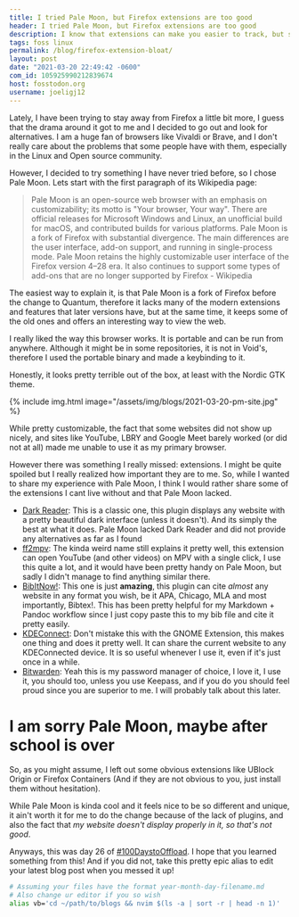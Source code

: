 ```yaml
---
title: I tried Pale Moon, but Firefox extensions are too good 
header: I tried Pale Moon, but Firefox extensions are too good 
description: I know that extensions can make you easier to track, but sometimes its worth it to me. Free script at the end of the blog!
tags: foss linux 
permalink: /blog/firefox-extension-bloat/ 
layout: post 
date: "2021-03-20 22:49:42 -0600"
com_id: 105925990212839674
host: fosstodon.org
username: joeligj12
--- 
```


Lately, I have been trying to stay away from Firefox a little bit more, I guess that the drama around it got to me and I decided to go out and look for alternatives. I am a huge fan of browsers like Vivaldi or Brave, and I don't really care about the problems that some people have with them, especially in the Linux and Open source community. 

However, I decided to try something I have never tried before, so I chose Pale Moon. Lets start with the first paragraph of its Wikipedia page:

> Pale Moon is an open-source web browser with an emphasis on customizability; its motto is "Your browser, Your way". There are official releases for Microsoft Windows and Linux, an unofficial build for macOS, and contributed builds for various platforms. Pale Moon is a fork of Firefox with substantial divergence. The main differences are the user interface, add-on support, and running in single-process mode. Pale Moon retains the highly customizable user interface of the Firefox version 4–28 era. It also continues to support some types of add-ons that are no longer supported by Firefox
 \- Wikipedia

The easiest way to explain it, is that Pale Moon is a fork of Firefox before the change to Quantum, therefore it lacks many of the modern extensions and features that later versions have, but at the same time, it keeps some of the old ones and offers an interesting way to view the web.

I really liked the way this browser works. It is portable and can be run from anywhere. Although it might be in some repositories, it is not in Void's, therefore I used the portable binary and made a keybinding to it.

Honestly, it looks pretty terrible out of the box, at least with the Nordic GTK theme.

{% include img.html image="/assets/img/blogs/2021-03-20-pm-site.jpg" %}

While pretty customizable, the fact that some websites did not show up nicely, and sites like YouTube, LBRY and Google Meet barely worked (or did not at all) made me unable to use it as my primary browser.

However there was something I really missed: extensions. I might be quite spoiled but I really realized how important they are to me. So, while I wanted to share my experience with Pale Moon, I think I would rather share some of the extensions I cant live without and that Pale Moon lacked.

* [Dark Reader](https://darkreader.org/): This is a classic one, this plugin displays any website with a pretty beautiful dark interface (unless it doesn't). And its simply the best at what it does. Pale Moon lacked Dark Reader and did not provide any alternatives as far as I found
* [ff2mpv](https://github.com/woodruffw/ff2mpv): The kinda weird name still explains it pretty well, this extension can open YouTube (and other videos) on MPV with a single click, I use this quite a lot, and it would have been pretty handy on Pale Moon, but sadly I didn't manage to find anything similar there.
* [BibItNow!](https://addons.mozilla.org/en-US/firefox/addon/bibitnow/?utm_source=addons.mozilla.org&utm_medium=referral&utm_content=search): This one is just **amazing**, this plugin can cite *almost* any website in any format you wish, be it APA, Chicago, MLA and most importantly, Bibtex!. This has been pretty helpful for my Markdown + Pandoc workflow since I just copy paste this to my bib file and cite it pretty easily.
* [KDEConnect](https://addons.mozilla.org/en-US/firefox/addon/kde_connect/): Don't mistake this with the GNOME Extension, this makes one thing and does it pretty well. It can share the current website to any KDEConnected device. It is so useful whenever I use it, even if it's just once in a while.
* [Bitwarden](https://bitwarden.com/): Yeah this is my password manager of choice, I love it, I use it, you should too, unless you use Keepass, and if you do you should feel proud since you are superior to me. I will probably talk about this later.

# I am sorry Pale Moon, maybe after school is over

So, as you might assume, I left out some obvious extensions like UBlock Origin or Firefox Containers (And if they are not obvious to you, just install them without hesitation).

While Pale Moon is kinda cool and it feels nice to be so different and unique, it ain't worth it for me to do the change because of the lack of plugins, and also the fact that *my website doesn't display properly in it, so that's not good*.

Anyways, this was day 26 of [#100DaystoOffload](https://100DaystoOffload.com). I hope that you learned something from this! And if you did not, take this pretty epic alias to edit your latest blog post when you messed it up!

```bash
# Assuming your files have the format year-month-day-filename.md
# Also change ur editor if you so wish
alias vb='cd ~/path/to/blogs && nvim $(ls -a | sort -r | head -n 1)'
```
